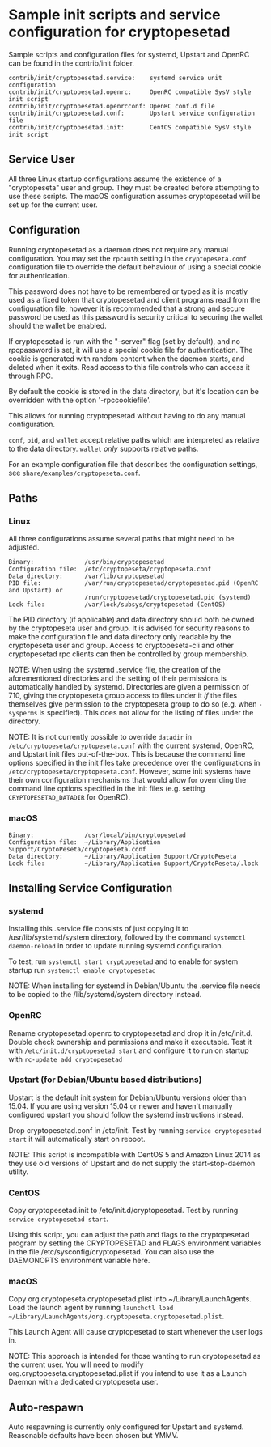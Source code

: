 Sample init scripts and service configuration for cryptopesetad
==========================================================

Sample scripts and configuration files for systemd, Upstart and OpenRC
can be found in the contrib/init folder.

    contrib/init/cryptopesetad.service:    systemd service unit configuration
    contrib/init/cryptopesetad.openrc:     OpenRC compatible SysV style init script
    contrib/init/cryptopesetad.openrcconf: OpenRC conf.d file
    contrib/init/cryptopesetad.conf:       Upstart service configuration file
    contrib/init/cryptopesetad.init:       CentOS compatible SysV style init script

Service User
---------------------------------

All three Linux startup configurations assume the existence of a "cryptopeseta" user
and group.  They must be created before attempting to use these scripts.
The macOS configuration assumes cryptopesetad will be set up for the current user.

Configuration
---------------------------------

Running cryptopesetad as a daemon does not require any manual configuration. You may
set the `rpcauth` setting in the `cryptopeseta.conf` configuration file to override
the default behaviour of using a special cookie for authentication.

This password does not have to be remembered or typed as it is mostly used
as a fixed token that cryptopesetad and client programs read from the configuration
file, however it is recommended that a strong and secure password be used
as this password is security critical to securing the wallet should the
wallet be enabled.

If cryptopesetad is run with the "-server" flag (set by default), and no rpcpassword is set,
it will use a special cookie file for authentication. The cookie is generated with random
content when the daemon starts, and deleted when it exits. Read access to this file
controls who can access it through RPC.

By default the cookie is stored in the data directory, but it's location can be overridden
with the option '-rpccookiefile'.

This allows for running cryptopesetad without having to do any manual configuration.

`conf`, `pid`, and `wallet` accept relative paths which are interpreted as
relative to the data directory. `wallet` *only* supports relative paths.

For an example configuration file that describes the configuration settings,
see `share/examples/cryptopeseta.conf`.

Paths
---------------------------------

### Linux

All three configurations assume several paths that might need to be adjusted.

    Binary:              /usr/bin/cryptopesetad
    Configuration file:  /etc/cryptopeseta/cryptopeseta.conf
    Data directory:      /var/lib/cryptopesetad
    PID file:            /var/run/cryptopesetad/cryptopesetad.pid (OpenRC and Upstart) or
                         /run/cryptopesetad/cryptopesetad.pid (systemd)
    Lock file:           /var/lock/subsys/cryptopesetad (CentOS)

The PID directory (if applicable) and data directory should both be owned by the
cryptopeseta user and group. It is advised for security reasons to make the
configuration file and data directory only readable by the cryptopeseta user and
group. Access to cryptopeseta-cli and other cryptopesetad rpc clients can then be
controlled by group membership.

NOTE: When using the systemd .service file, the creation of the aforementioned
directories and the setting of their permissions is automatically handled by
systemd. Directories are given a permission of 710, giving the cryptopeseta group
access to files under it _if_ the files themselves give permission to the
cryptopeseta group to do so (e.g. when `-sysperms` is specified). This does not allow
for the listing of files under the directory.

NOTE: It is not currently possible to override `datadir` in
`/etc/cryptopeseta/cryptopeseta.conf` with the current systemd, OpenRC, and Upstart init
files out-of-the-box. This is because the command line options specified in the
init files take precedence over the configurations in
`/etc/cryptopeseta/cryptopeseta.conf`. However, some init systems have their own
configuration mechanisms that would allow for overriding the command line
options specified in the init files (e.g. setting `CRYPTOPESETAD_DATADIR` for
OpenRC).

### macOS

    Binary:              /usr/local/bin/cryptopesetad
    Configuration file:  ~/Library/Application Support/CryptoPeseta/cryptopeseta.conf
    Data directory:      ~/Library/Application Support/CryptoPeseta
    Lock file:           ~/Library/Application Support/CryptoPeseta/.lock

Installing Service Configuration
-----------------------------------

### systemd

Installing this .service file consists of just copying it to
/usr/lib/systemd/system directory, followed by the command
`systemctl daemon-reload` in order to update running systemd configuration.

To test, run `systemctl start cryptopesetad` and to enable for system startup run
`systemctl enable cryptopesetad`

NOTE: When installing for systemd in Debian/Ubuntu the .service file needs to be copied to the /lib/systemd/system directory instead.

### OpenRC

Rename cryptopesetad.openrc to cryptopesetad and drop it in /etc/init.d.  Double
check ownership and permissions and make it executable.  Test it with
`/etc/init.d/cryptopesetad start` and configure it to run on startup with
`rc-update add cryptopesetad`

### Upstart (for Debian/Ubuntu based distributions)

Upstart is the default init system for Debian/Ubuntu versions older than 15.04. If you are using version 15.04 or newer and haven't manually configured upstart you should follow the systemd instructions instead.

Drop cryptopesetad.conf in /etc/init.  Test by running `service cryptopesetad start`
it will automatically start on reboot.

NOTE: This script is incompatible with CentOS 5 and Amazon Linux 2014 as they
use old versions of Upstart and do not supply the start-stop-daemon utility.

### CentOS

Copy cryptopesetad.init to /etc/init.d/cryptopesetad. Test by running `service cryptopesetad start`.

Using this script, you can adjust the path and flags to the cryptopesetad program by
setting the CRYPTOPESETAD and FLAGS environment variables in the file
/etc/sysconfig/cryptopesetad. You can also use the DAEMONOPTS environment variable here.

### macOS

Copy org.cryptopeseta.cryptopesetad.plist into ~/Library/LaunchAgents. Load the launch agent by
running `launchctl load ~/Library/LaunchAgents/org.cryptopeseta.cryptopesetad.plist`.

This Launch Agent will cause cryptopesetad to start whenever the user logs in.

NOTE: This approach is intended for those wanting to run cryptopesetad as the current user.
You will need to modify org.cryptopeseta.cryptopesetad.plist if you intend to use it as a
Launch Daemon with a dedicated cryptopeseta user.

Auto-respawn
-----------------------------------

Auto respawning is currently only configured for Upstart and systemd.
Reasonable defaults have been chosen but YMMV.
